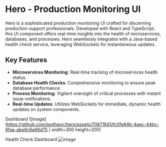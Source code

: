 # Hero - Production Monitoring UI

Hero is a sophisticated production monitoring UI crafted for discerning production support professionals. 
Developed with React and TypeScript, this UI component offers real-time insights into the health of microservices, databases, and processes. 
Hero seamlessly integrates with a Java-based health check service, leveraging WebSockets for instantaneous updates.

## Key Features

- **Microservices Monitoring**: Real-time tracking of microservices health status.
- **Database Health Checks**: Comprehensive monitoring to ensure peak database performance.
- **Process Monitoring**: Vigilant oversight of critical processes with instant issue notifications.
- **Real-time Updates**: Utilizes WebSockets for immediate, dynamic health updates on system components.

Dashboard
![image](https://github.com/jpothanc/hero/assets/70871841/fc0fe84b-4aec-44bc-9faa-abe9c6a66d75 | width=300 height=200)

Health Check Dashboard
![image](https://github.com/jpothanc/hero/assets/70871841/6e84d0c7-8b67-4239-969b-a9145660d6eb)
